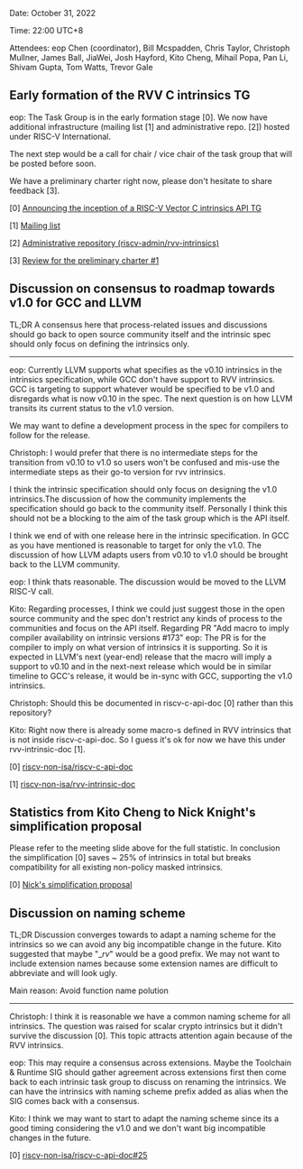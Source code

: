 Date: October 31, 2022

Time: 22:00 UTC+8

Attendees: eop Chen (coordinator), Bill Mcspadden, Chris Taylor, Christoph Mullner, James Ball, JiaWei, Josh Hayford, Kito Cheng, Mihail Popa, Pan Li, Shivam Gupta, Tom Watts, Trevor Gale


## Early formation of the RVV C intrinsics TG
eop:
The Task Group is in the early formation stage [0]. We now have additional infrastructure (mailing list [1] and administrative repo. [2]) hosted under RISC-V International.

The next step would be a call for chair / vice chair of the task group that will be posted before soon.

We have a preliminary charter right now, please don't hesitate to share feedback [3].

[0] [Announcing the inception of a RISC-V Vector C intrinsics API TG](https://lists.riscv.org/g/apps-tools-software/message/274)

[1] [Mailing list](https://lists.riscv.org/g/tech-rvv-intrinsics)

[2] [Administrative repository (riscv-admin/rvv-intrinsics)](https://github.com/riscv-admin/rvv-intrinsics)

[3] [Review for the preliminary charter #1](https://github.com/riscv-admin/rvv-intrinsics/issues/1)

## Discussion on consensus to roadmap towards v1.0 for GCC and LLVM
TL;DR A consensus here that process-related issues and discussions should go back to open source community itself and the intrinsic spec should only focus on defining the intrinsics only. 

---

eop:
Currently LLVM supports what specifies as the v0.10 intrinsics in the intrinsics specification, while GCC don't have support to RVV intrinsics. GCC is targeting to support whatever would be specified to be v1.0 and disregards what is now v0.10 in the spec. The next question is on how LLVM transits its current status to the v1.0 version.

We may want to define a development process in the spec for compilers to follow for the release.

Christoph:
I would prefer that there is no intermediate steps for the transition from v0.10 to v1.0 so users won't be confused and mis-use the intermediate steps as their go-to version for rvv intrinsics.

I think the intrinsic specification should only focus on designing the v1.0 intrinsics.The discussion of how the community implements the specification should go back to the community itself. Personally I think this should not be a blocking to the aim of the task group which is the API itself.

I think we end of with one release here in the intrinsic specification. In GCC as you have mentioned is reasonable to target for only the v1.0. The discussion of how LLVM adapts users from v0.10 to v1.0 should be brought back to the LLVM community. 

eop:
I think thats reasonable. The discussion would be moved to the LLVM RISC-V call.

Kito:
Regarding processes, I think we could just suggest those in the open source community and the spec don't restrict any kinds of process to the communities and focus on the API itself.
Regarding PR "Add macro to imply compiler availability on intrinsic versions #173"
eop:
The PR is for the compiler to imply on what version of intrinsics it is supporting. So it is expected in LLVM's next (year-end) release that the macro will imply a support to v0.10 and in the next-next release which would be in similar timeline to GCC's release, it would be in-sync with GCC, supporting the v1.0 intrinsics.

Christoph:
Should this be documented in riscv-c-api-doc [0] rather than this repository?

Kito:
Right now there is already some macro-s defined in RVV intrinsics that is not inside riscv-c-api-doc. So I guess it's ok for now we have this under rvv-intrinsic-doc [1].

[0] [riscv-non-isa/riscv-c-api-doc](https://github.com/riscv-non-isa/riscv-c-api-doc)

[1] [riscv-non-isa/rvv-intrinsic-doc](https://github.com/riscv-non-isa/rvv-intrinsic-doc)

## Statistics from Kito Cheng to Nick Knight's simplification proposal

Please refer to the meeting slide above for the full statistic. In conclusion the simplification [0] saves ~ 25% of intrinsics in total but breaks compatibility for all existing non-policy masked intrinsics.

[0] [Nick's simplification proposal](https://gist.github.com/nick-knight/6cb0b74b351a25323dfb1821d3a269b9)

## Discussion on naming scheme

TL;DR Discussion converges towards to adapt a naming scheme for the intrinsics so we can avoid any big incompatible change in the future. Kito suggested that maybe "__rv_" would be a good prefix. We may not want to include extension names because some extension names are difficult to abbreviate and will look ugly.

Main reason: Avoid function name polution

---

Christoph:
I think it is reasonable we have a common naming scheme for all intrinsics. The question was raised for scalar crypto intrinsics but it didn't survive the discussion [0]. This topic attracts attention again because of the RVV intrinsics.

eop:
This may require a consensus across extensions. Maybe the Toolchain & Runtime SIG should gather agreement across extensions first then come back to each intrinsic task group to discuss on renaming the intrinsics. We can have the intrinsics with naming scheme prefix added as alias when the SIG comes back with a consensus.

Kito:
I think we may want to start to adapt the naming scheme since its a good timing considering the v1.0 and we don't want big incompatible changes in the future.

[0] [riscv-non-isa/riscv-c-api-doc#25](https://github.com/riscv-non-isa/riscv-c-api-doc/pull/25)